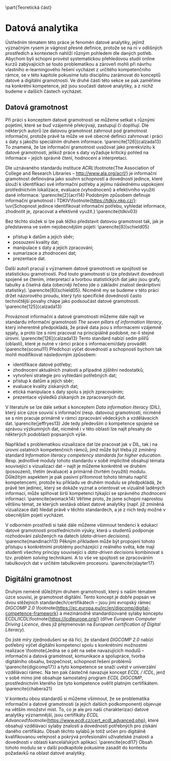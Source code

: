 \part{Teoretická část}

# Datová analytika

Ústředním tématem této práce je fenomén datové analytiky, jejímž význačným rysem je vágnost přesné definice, protože se na ni v odlišných prostředích a kontextech nahlíží různým pohledem dle daných potřeb. Abychom byli schopni provést systematickou přehledovou studii online kurzů zabývajících se touto problematikou a zároveň mohli při návrhu vlastního e-learningového řešení vycházet z určitého kompetenčního rámce, se v této kapitole pokusíme tuto disciplínu zarámovat do konceptů datové a digitální gramotnosti. Ve druhé části této sekce se pak zaměříme na konkrétní kompetence, jež jsou součástí datové analytiky, a z nichž budeme v dalších částech vycházet.

## Datová gramotnost

Při práci s konceptem datové gramotnosti se můžeme setkat s různými pojetími, které se buď vzájemně překrývají, zastupují či doplňují. Dle některých autorů lze datovou gramotnost zahrnout pod gramotnost informační, protože právě ta může ve své obecné definici zahrnovat i práci s daty s jakožto speciálním druhem informace. \parencite[126]{calzada13} To znamená, že lze informační gramotnost uvažovat jako prerekvizitu k datové gramotností, jelikož práce s daty vyžaduje kritický pohled na informace – jejich správně čtení, hodnocení a interpretaci.

Dle uznávaného standardu instituce *ACRL*\footnote{The Association of College and Research Libraries – http://www.ala.org/acrl/} je informační gramotnost definována jako souhrn schopností a dovedností jedince, které slouží k identifikaci své informační potřeby a jejímu následnému uspokojení protřednictvím lokalizace, evaluace (vyhodnocení) a efektivního využití dané informace. \parencite[2]{acrl14} Podobným způsobem definuje informační gramotnost i TDKIV\footnote{https://tdkiv.nkp.cz/}: \uv{Schopnost jedince identifikovat informační potřebu, vyhledat informace, zhodnotit je, zpracovat a efektivně využít.} \parencite{tdkiv03}

Bez těchto složek si lze pak těžko představit datovou gramotnost tak, jak je představena ve svém nejobecnějším pojetí: \parencite[8]{schield05}

 - přístup k datům a jejich sběr;
 - posouzení kvality dat;
 - manipulace s daty a jejich zpracování;
 - sumarizace a zhodnocení dat;
 - prezentace dat.

Další autoři pracují s významem datové gramotnosti ve spojitosti se statistickou gramotností. Pod touto gramotností si lze představit dovednosti spojené se čtením, interpretací a tvorbou statistických dat jako jsou grafy, tabulky a číselná data (obecněji řečeno jde o základní znalost deskriptivní statistiky). \parencite[8]{schield05}. Nicméně my se budeme v této práci držet názorového proudu, který tyto specifické dovednosti často techničtější povahy chápe jako podsoučást datové gramotnosti. \parencite[125]{calzada13} 

Prováznost informační a datové gramotnosti můžeme dále najít ve standardu informační gramotnosti *The seven pillars of information literacy*, který inherentně předpokládá, že právě data jsou s informacemi vzájemně spjaty, a proto lze s nimi pracovat na principiálně podobné, ne-li stejné úrovni. \parencite[126]{calzada13} Tento standard nabízí sedm pilířů (oblastí), které je nutné v rámci práce s informacemi/daty provádět. \parencite{sconul11} Předchozí výčet dovedností a schopností bychom tak mohli modifikovat následovným způsobem:

- identifikace datové potřeby;
- zhodnocení aktuálních znalostí a případné zjištění nedostatků;
- vytvoření strategie pro vyhledání potřebných dat;
- přístup k datům a jejich sběr;
- evaluace kvality získaných dat;
- etická manipulace s daty spolu s jejich zpracováním;
- prezentace výsledků získaných ze zpracovaných dat.

V literatuře se lze dále setkat s konceptem *Data information literacy* (DIL), který sice úzce souvisí s informační (resp. datovou) gramotností, nicméně se s ním pracuje primárně v rámci zpracování vědeckých a vzdělávacích dat. \parencite{jeffryes13} Jde tedy především o kompetence spojené se správou výzkumných dat, nicméně i v této oblasti lze najít přesahy do některých podoblastí popsaných výše.

Například s problematikou vizualizace dat lze pracovat jak v DIL, tak i na úrovní ostatních kompetenčních rámců, jimž může být třeba již zmíněný standard *Information literacy competency standards for higher education*. Resp. jednotlivé moduly tohoto standardu v sobě implicitně obsahují témata související s vizualizací dat – najít je můžeme konkrétně ve druhém (posouzení), třetím (evaluace) a primárně čtvrtém (využití) modulu. Důležitým aspektem je pak pasivní přítomnost tohoto tématu napříč kompetencemi, protože ku příkladu ve druhém modulu se předpokládá, že právě ten jedinec, který se dokáže vyznat a orientovat ve vizuálně laděných informací, může splňovat širší kompetenci týkající se správného zhodnocení informací. \parencite{womack14} Věříme proto, že jsme schopni naprostou většinu témat, ze kterých sestává oblast datové analytiky (např. již zmíněná vizualizace dat) hledat právě v těchto standardech, a je z nich tedy možné v obecnějším pojetí vycházet.

V odborném prostředí si také dále můžeme všimnout tendenci k edukaci datové gramotnosti prostřednictvím výuky, která u studentů podporuje rozhodování založených na datech (*data-driven decisions*). \parencite{mandinach13} Pěkným příkladem může být propojení tohoto přístupu s konkrétními problémy pocházející z reálného světa, kde mají studenti všechny principy související s *data-driven decisions* kombinovat s tzv. *problem solving* technikami. A to vše ve spojitosti se zpracováním tabulkových dat v určitém tabulkovém procesoru. \parencite{slayter17}

## Digitální gramotnost

Druhým neméně důležitým druhem gramotnosti, který s našim tématem úzce souvisí, je gramotnost digitální. Tento koncept je dobře popsán ve dvou stěžejních standardech/certifikátech – jsou jimi evropský rámec *DIGCOMP 2.0* \footnote{https://ec.europa.eu/jrc/en/digcomp/digital-competence-framework} a mezinárodně standardizované sylaby konceptu ECDL/ICDL\footnote{https://icdleurope.org/} (dříve *European Computer Driving Licence*, dnes již přejmenován na *European certification of Digital Literacy*).

Do jisté míry zjednodušení se dá říci, že standard *DIGCOMP 2.0* nabízí potřebný výčet digitální kompetencí spolu s konkrétními možnostmi realizace \footnote{Jedna se o pět na sebe navazujících modulů – informační a datová gramotnost, komunikace a spolupráce, tvorba digitálního obsahu, bezpečnost, schopnost řešení problémů \parencite{digicomp17}} a tyto kompetence se snaží uvést v univerzální vzdělávací rámec. Na ten pak částečně navazuje koncept *ECDL / ICDL*, jenž v sobě mimo jiné obsahuje samostatný program *ECDL DIGCOMP*, prostřednictvím kterého lze tyto kompetence ověřit platným certifikátem. \parencite{chabera21}

V kontextu obou standardů si můžeme všimnout, že se problematika informační a datové gramotnosti (a jejich dalších podkomponent) objevuje na větším množství míst. To, co je ale pro naši charakterizaci datové analytiky významnější, jsou certifikáty *ECDL Advanced*\footnote{https://www.ecdl.cz/cert_ecdl_advanced.php}, které obsahují vzdělávací sylaby znalostí a dovedností potřebných pro získání daného certifikátu. Obsah těchto sylabů je totiž určen pro digitálně kvalifikovanou veřejnost a pokrývá profesionální uživatelské znalosti a dovednosti v oblasti kancelářských aplikací. \parencite{ecdl17} Obsah tohoto modulu se v další podkapitole pokusíme zasadit do kontextu požadavků na oblast datové analytiky.